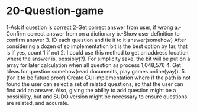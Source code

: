 # 20-Question-game

1-Ask if question is correct
2-Get correct answer from user, if wrong
    a.-Confirm correct answer from on a dictionary
    b.-Show user definition to confirm answer
3.  ID each question and tie it to it answer(somehow)
After considering a dozen of so implementation bit is the best option by far, that is if yes, count 1 if not 2. I could use this method to get an address location where the answer is, possibly(?). For simplicity sake, the bit will be put on a array for later calculation when all question as process  1,048,576
4.	 Get Ideas for question somehow(read documents, play games online(yay)). 
5. (for it to be future proof) Create GUI implementation where if the path is not found the user can select a set of related questions, so that the user can find add an answer. Also, giving the ability to add question might be a possibility, but and SUDO version might be necessary to ensure questions are related, and accurate.  
